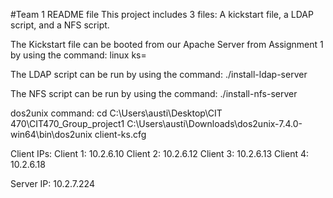 #Team 1 README file
This project includes 3 files: A kickstart file, a LDAP script, and a NFS script.

The Kickstart file can be booted from our Apache Server from Assignment 1 by using the command: linux ks=

The LDAP script can be run by using the command: ./install-ldap-server

The NFS script can be run by using the command: ./install-nfs-server

dos2unix command:
cd C:\Users\austi\Desktop\CIT 470\CIT470_Group_project1
C:\Users\austi\Downloads\dos2unix-7.4.0-win64\bin\dos2unix client-ks.cfg

Client IPs:
Client 1: 10.2.6.10
Client 2: 10.2.6.12
Client 3: 10.2.6.13
Client 4: 10.2.6.18

Server IP: 10.2.7.224
